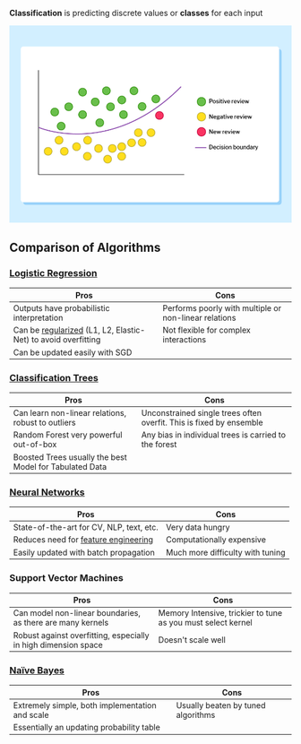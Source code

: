 

**Classification** is predicting discrete values or **classes** for each input

![](../Attachments/Pasted%20image%2020230225144653.png)

## Comparison of Algorithms

### [Logistic Regression](Logistic%20Regression.md)

| Pros | Cons |
| --- | --- |
| Outputs have probabilistic interpretation | Performs poorly with multiple or non-linear relations |
| Can be [regularized](Regularization.md) (L1, L2, Elastic-Net) to avoid overfitting | Not flexible for complex interactions |
| Can be updated easily with SGD | |


### [Classification Trees](Decision%20Trees.md)

| Pros | Cons |
| --- | --- |
| Can learn non-linear relations, robust to outliers | Unconstrained single trees often overfit. This is fixed by ensemble |
| Random Forest very powerful out-of-box | Any bias in individual trees is carried to the forest |
| Boosted Trees usually the best Model for Tabulated Data | |


### [Neural Networks](Deep%20Learning/Neural%20Networks.md)

| Pros | Cons |
| --- | --- |
| State-of-the-art for CV, NLP, text, etc. | Very data hungry |
| Reduces need for [feature engineering](ML%20Engineering/Preprocessing.md) | Computationally expensive |
| Easily updated with batch propagation | Much more difficulty with tuning |


### Support Vector Machines

| Pros | Cons |
| --- | --- |
| Can model non-linear boundaries, as there are many kernels | Memory Intensive, trickier to tune as you must select kernel |
| Robust against overfitting, especially in high dimension space | Doesn't scale well |


### [Naïve Bayes](Bayes%20Theorem.md)

| Pros | Cons |
| --- | --- |
| Extremely simple, both implementation and scale | Usually beaten by tuned algorithms |
| Essentially an updating probability table | |
